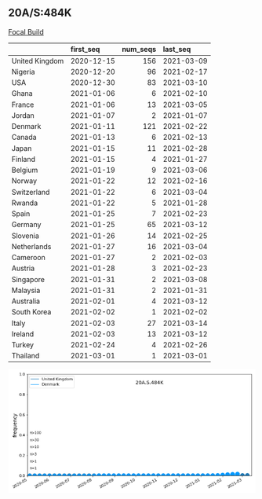 

## 20A/S:484K
[Focal Build](https://nextstrain.org/groups/neherlab/ncov/20A.S.484K)

|                | first_seq   |   num_seqs | last_seq   |
|:---------------|:------------|-----------:|:-----------|
| United Kingdom | 2020-12-15  |        156 | 2021-03-09 |
| Nigeria        | 2020-12-20  |         96 | 2021-02-17 |
| USA            | 2020-12-30  |         83 | 2021-03-10 |
| Ghana          | 2021-01-06  |          6 | 2021-02-10 |
| France         | 2021-01-06  |         13 | 2021-03-05 |
| Jordan         | 2021-01-07  |          2 | 2021-01-07 |
| Denmark        | 2021-01-11  |        121 | 2021-02-22 |
| Canada         | 2021-01-13  |          6 | 2021-02-13 |
| Japan          | 2021-01-15  |         11 | 2021-02-28 |
| Finland        | 2021-01-15  |          4 | 2021-01-27 |
| Belgium        | 2021-01-19  |          9 | 2021-03-06 |
| Norway         | 2021-01-22  |         12 | 2021-02-16 |
| Switzerland    | 2021-01-22  |          6 | 2021-03-04 |
| Rwanda         | 2021-01-22  |          5 | 2021-01-28 |
| Spain          | 2021-01-25  |          7 | 2021-02-23 |
| Germany        | 2021-01-25  |         65 | 2021-03-12 |
| Slovenia       | 2021-01-26  |         14 | 2021-02-25 |
| Netherlands    | 2021-01-27  |         16 | 2021-03-04 |
| Cameroon       | 2021-01-27  |          2 | 2021-02-03 |
| Austria        | 2021-01-28  |          3 | 2021-02-23 |
| Singapore      | 2021-01-31  |          2 | 2021-03-08 |
| Malaysia       | 2021-01-31  |          2 | 2021-01-31 |
| Australia      | 2021-02-01  |          4 | 2021-03-12 |
| South Korea    | 2021-02-02  |          1 | 2021-02-02 |
| Italy          | 2021-02-03  |         27 | 2021-03-14 |
| Ireland        | 2021-02-03  |         13 | 2021-03-12 |
| Turkey         | 2021-02-24  |          4 | 2021-02-26 |
| Thailand       | 2021-03-01  |          1 | 2021-03-01 |

![Overall trends 20A.S.484K](/overall_trends_figures/overall_trends_20A.S.484K.png)